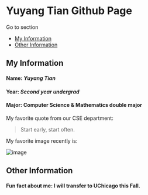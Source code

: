 # Yuyang Tian Github Page

Go to section
* [My Information](#my-information)  
* [Other Information](#other-information)

## My Information

#### Name: *Yuyang Tian*
#### Year: *Second year undergrad*
#### Major: Computer Science & Mathematics double major

My favorite quote from our CSE department:
> Start early, start often.
> 

My favorite image recently is:

![image](https://user-images.githubusercontent.com/81719534/113228827-5ad5af00-92c8-11eb-91e1-c8b19fd1fac0.png)


## Other Information

#### Fun fact about me: I will transfer to UChicago this Fall.
